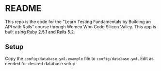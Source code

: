 # README

This repo is the code for the "Learn Testing Fundamentals by Building an API
with Rails" course through Women Who Code Silicon Valley. This app is built
using Ruby 2.5.1 and Rails 5.2.

## Setup

Copy the `config/database.yml.example` file to `config/database.yml`.  Edit as needed for desired database setup.
